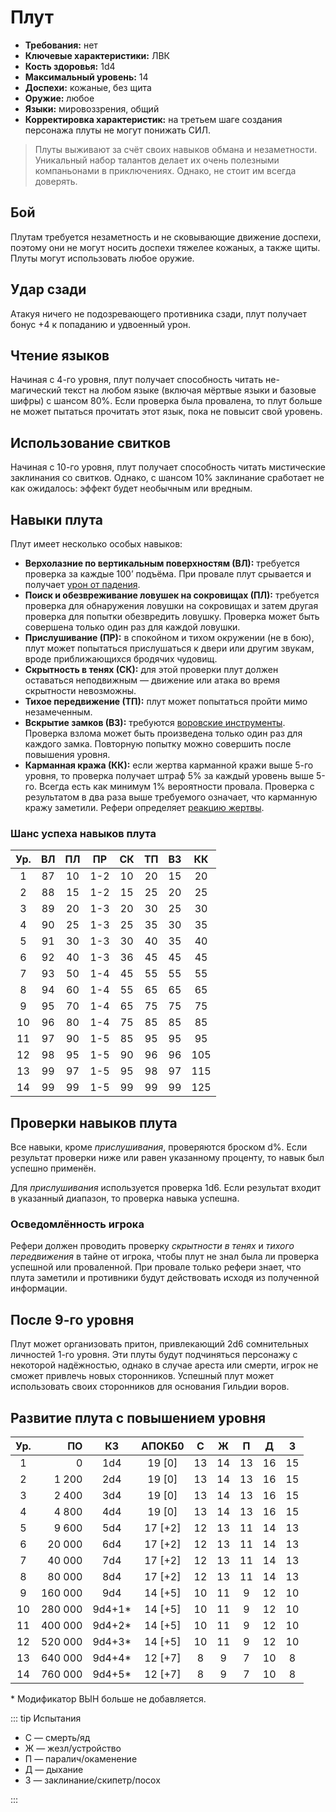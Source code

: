 # Плут

-   **Требования:** нет
-   **Ключевые характеристики:** ЛВК
-   **Кость здоровья:** 1d4
-   **Максимальный уровень:** 14
-   **Доспехи:** кожаные, без щита
-   **Оружие:** любое
-   **Языки:** мировоззрения, общий
-   **Корректировка характеристик:** на третьем шаге создания персонажа плуты не могут понижать СИЛ.

> Плуты выживают за счёт своих навыков обмана и незаметности. Уникальный набор талантов делает их очень полезными компаньонами в приключениях. Однако, не стоит им всегда доверять.

## Бой

Плутам требуется незаметность и не сковывающие движение доспехи, поэтому они не могут носить доспехи тяжелее кожаных, а также щиты. Плуты могут использовать любое оружие.

## Удар сзади

Атакуя ничего не подозревающего противника сзади, плут получает бонус +4 к попаданию и удвоенный урон.

## Чтение языков

Начиная с 4-го уровня, плут получает способность читать не-магический текст на любом языке (включая мёртвые языки и базовые шифры) с шансом 80%. Если проверка была провалена, то плут больше не может пытаться прочитать этот язык, пока не повысит свой уровень.

## Использование свитков

Начиная с 10-го уровня, плут получает способность читать мистические заклинания со свитков. Однако, с шансом 10% заклинание сработает не как ожидалось: эффект будет необычным или вредным.

## Навыки плута

Плут имеет несколько особых навыков:

-   **Верхолазние по вертикальным поверхностям (ВЛ):** требуется проверка за каждые 100’ подъёма. При провале плут срывается и получает [урон от падения](../../adventures/adventuring/hazards-and-challenges#падение).
-   **Поиск и обезвреживание ловушек на сокровищах (ПЛ):** требуется проверка для обнаружения ловушки на сокровищах и затем другая проверка для попытки обезвредить ловушку. Проверка может быть совершена только один раз для каждой ловушки.
-   **Прислушивание (ПР):** в спокойном и тихом окружении (не в бою), плут может попытаться прислушаться к двери или другим звукам, вроде приближающихся бродячих чудовищ.
-   **Скрытность в тенях (СК):** для этой проверки плут должен оставаться неподвижным — движение или атака во время скрытности невозможны.
-   **Тихое передвижение (ТП):** плут может попытаться пройти мимо незамеченным.
-   **Вскрытие замков (ВЗ):** требуются [воровские инструменты](../equipment/adventuring-gear). Проверка взлома может быть произведена только один раз для каждого замка. Повторную попытку можно совершить после повышения уровня.
-   **Карманная кража (КК):** если жертва карманной кражи выше 5-го уровня, то проверка получает штраф 5% за каждый уровень выше 5-го. Всегда есть как минимум 1% вероятности провала. Проверка с результатом в два раза выше требуемого означает, что карманную кражу заметили. Рефери определяет [реакцию жертвы](../../adventures/encounters/encounters#действия-чудовищ).

### Шанс успеха навыков плута

| Ур. | ВЛ  | ПЛ  | ПР  | СК  | ТП  | ВЗ  | КК  |
| :-: | :-: | :-: | :-: | :-: | :-: | :-: | :-: |
|  1  | 87  | 10  | 1-2 | 10  | 20  | 15  | 20  |
|  2  | 88  | 15  | 1-2 | 15  | 25  | 20  | 25  |
|  3  | 89  | 20  | 1-3 | 20  | 30  | 25  | 30  |
|  4  | 90  | 25  | 1-3 | 25  | 35  | 30  | 35  |
|  5  | 91  | 30  | 1-3 | 30  | 40  | 35  | 40  |
|  6  | 92  | 40  | 1-3 | 36  | 45  | 45  | 45  |
|  7  | 93  | 50  | 1-4 | 45  | 55  | 55  | 55  |
|  8  | 94  | 60  | 1-4 | 55  | 65  | 65  | 65  |
|  9  | 95  | 70  | 1-4 | 65  | 75  | 75  | 75  |
| 10  | 96  | 80  | 1-4 | 75  | 85  | 85  | 85  |
| 11  | 97  | 90  | 1-5 | 85  | 95  | 95  | 95  |
| 12  | 98  | 95  | 1-5 | 90  | 96  | 96  | 105 |
| 13  | 99  | 97  | 1-5 | 95  | 98  | 97  | 115 |
| 14  | 99  | 99  | 1-5 | 99  | 99  | 99  | 125 |

## Проверки навыков плута

Все навыки, кроме _прислушивания_, проверяются броском d%. Если результат проверки ниже или равен указанному проценту, то навык был успешно применён.

Для _прислушивания_ используется проверка 1d6. Если результат входит в указанный диапазон, то проверка навыка успешна.

### Осведомлённость игрока

Рефери должен проводить проверку _скрытности в тенях_ и _тихого передвижения_ в тайне от игрока, чтобы плут не знал была ли проверка успешной или проваленной. При провале только рефери знает, что плута заметили и противники будут действовать исходя из полученной информации.

## После 9-го уровня

Плут может организовать притон, привлекающий 2d6 сомнительных личностей 1-го уровня. Эти плуты будут подчиняться персонажу с некоторой надёжностью, однако в случае ареста или смерти, игрок не сможет привлечь новых сторонников. Успешный плут может использовать своих сторонников для основания Гильдии воров.

## Развитие плута с повышением уровня

| Ур. |      ПО |   КЗ    | АПОКБ0  |  C  |  Ж  |  П  |  Д  |  З  |
| :-: | ------: | :-----: | :-----: | :-: | :-: | :-: | :-: | :-: |
|  1  |       0 |   1d4   | 19 [0]  | 13  | 14  | 13  | 16  | 15  |
|  2  |   1 200 |   2d4   | 19 [0]  | 13  | 14  | 13  | 16  | 15  |
|  3  |   2 400 |   3d4   | 19 [0]  | 13  | 14  | 13  | 16  | 15  |
|  4  |   4 800 |   4d4   | 19 [0]  | 13  | 14  | 13  | 16  | 15  |
|  5  |   9 600 |   5d4   | 17 [+2] | 12  | 13  | 11  | 14  | 13  |
|  6  |  20 000 |   6d4   | 17 [+2] | 12  | 13  | 11  | 14  | 13  |
|  7  |  40 000 |   7d4   | 17 [+2] | 12  | 13  | 11  | 14  | 13  |
|  8  |  80 000 |   8d4   | 17 [+2] | 12  | 13  | 11  | 14  | 13  |
|  9  | 160 000 |   9d4   | 14 [+5] | 10  | 11  |  9  | 12  | 10  |
| 10  | 280 000 | 9d4+1\* | 14 [+5] | 10  | 11  |  9  | 12  | 10  |
| 11  | 400 000 | 9d4+2\* | 14 [+5] | 10  | 11  |  9  | 12  | 10  |
| 12  | 520 000 | 9d4+3\* | 14 [+5] | 10  | 11  |  9  | 12  | 10  |
| 13  | 640 000 | 9d4+4\* | 12 [+7] |  8  |  9  |  7  | 10  |  8  |
| 14  | 760 000 | 9d4+5\* | 12 [+7] |  8  |  9  |  7  | 10  |  8  |

\* Модификатор ВЫН больше не добавляется.

::: tip Испытания

-   С — смерть/яд
-   Ж — жезл/устройство
-   П — паралич/окаменение
-   Д — дыхание
-   З — заклинание/скипетр/посох

:::
